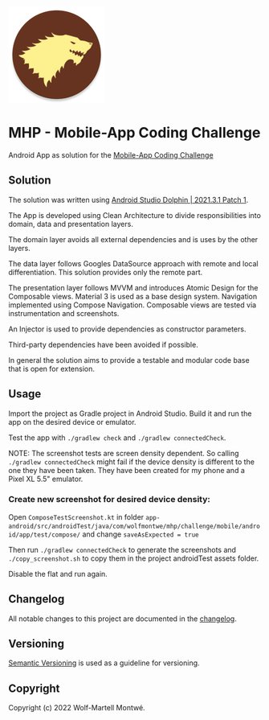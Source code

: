 ![Logo](assets/logo.png)

# MHP - Mobile-App Coding Challenge

Android App as solution for the [Mobile-App Coding Challenge](https://github.com/MHP-A-Porsche-Company/coding-challenges/blob/master/Mobile/README.md)

## Solution

The solution was written using [Android Studio Dolphin | 2021.3.1 Patch 1](https://developer.android.com/studio/).

The App is developed using Clean Architecture to divide responsibilities into domain, data and presentation layers.

The domain layer avoids all external dependencies and is uses by the other layers.

The data layer follows Googles DataSource approach with remote and local differentiation. This solution provides only the remote part.

The presentation layer follows MVVM and introduces Atomic Design for the Composable views. Material 3 is used as a base design system. Navigation implemented using Compose Navigation. Composable views are tested via instrumentation and screenshots.

An Injector is used to provide dependencies as constructor parameters. 

Third-party dependencies have been avoided if possible.

In general the solution aims to provide a testable and modular code base that is open for extension.

## Usage

Import the project as Gradle project in Android Studio. Build it and run the app on the desired device or emulator.

Test the app with `./gradlew check` and `./gradlew connectedCheck`.

NOTE: The screenshot tests are screen density dependent. So calling `./gradlew connectedCheck` might fail if the device density is different to the one they have been taken. They have been created for my phone and a Pixel XL 5.5" emulator.

### Create new screenshot for desired device density:

Open `ComposeTestScreenshot.kt` in folder `app-android/src/androidTest/java/com/wolfmontwe/mhp/challenge/mobile/android/app/test/compose/` and change `saveAsExpected = true`

Then run `./gradlew connectedCheck` to generate the screenshots and `./copy_screenshot.sh` to copy them in the project androidTest assets folder.

Disable the flat and run again.

## Changelog

All notable changes to this project are documented in the [changelog](CHANGELOG.md).

## Versioning

[Semantic Versioning](http://semver.org/) is used as a guideline for versioning.

## Copyright

Copyright (c) 2022 Wolf-Martell Montwé.
